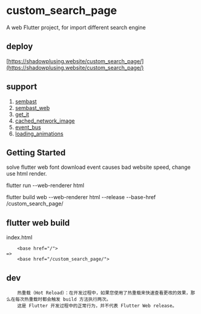 # custom_search_page

A web Flutter project, for import different search engine

## deploy
[https://shadowplusing.website/custom_search_page/](https://shadowplusing.website/custom_search_page/)

## support
1. [sembast](https://pub.dev/packages/sembast)
2. [sembast_web](https://pub.dev/packages/sembast_web)
3. [get_it](https://pub.dev/packages/get_it)
4. [cached_network_image](https://pub.dev/packages/cached_network_image)
5. [event_bus](https://pub.dev/packages/event_bus)
6. [loading_animations](https://pub.dev/packages/loading_animations)

## Getting Started
solve flutter web font download event causes bad website speed, change use html render.

flutter run --web-renderer html

flutter build web --web-renderer html --release --base-href /custom_search_page/

## flutter web build
index.html
```
    <base href="/">
=>
    <base href="/custom_search_page/">
```

## dev
```
    热重载（Hot Reload）：在开发过程中，如果您使用了热重载来快速查看更改的效果，那么在每次热重载时都会触发 build 方法执行两次。
    这是 Flutter 开发过程中的正常行为，并不代表 Flutter Web release。
```